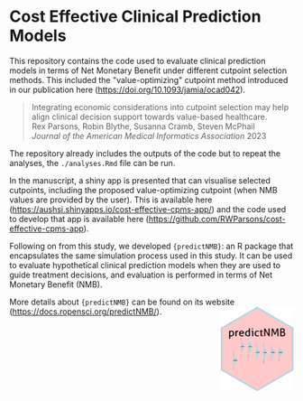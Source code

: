 # Cost Effective Clinical Prediction Models

This repository contains the code used to evaluate clinical prediction models in terms of Net Monetary Benefit under different cutpoint selection methods. This included the "value-optimizing" cutpoint method introduced in our publication here (<https://doi.org/10.1093/jamia/ocad042>).

> Integrating economic considerations into cutpoint selection may help align clinical decision support towards value-based healthcare.<br>
Rex Parsons, Robin Blythe, Susanna Cramb, Steven McPhail <br>
_Journal of the American Medical Informatics Association_ 2023

The repository already includes the outputs of the code but to repeat the analyses, the `./analyses.Rmd` file can be run.

In the manuscript, a shiny app is presented that can visualise selected cutpoints, including the proposed value-optimizing cutpoint (when NMB values are provided by the user). This is available here (<https://aushsi.shinyapps.io/cost-effective-cpms-app/>) and the code used to develop that app is available here (<https://github.com/RWParsons/cost-effective-cpms-app>).

Following on from this study, we developed `{predictNMB}`: an R package that encapsulates the same simulation process used in this study. It can be used to evaluate hypothetical clinical prediction models when they are used to guide treatment decisions, and evaluation is performed in terms of Net Monetary Benefit (NMB).

More details about `{predictNMB}` can be found on its website (<https://docs.ropensci.org/predictNMB/>). <a href='https://docs.ropensci.org/predictNMB/'><img src='./hex.png' align="right" height="150" /></a>
